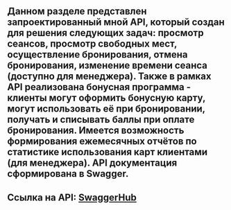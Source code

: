 ## Данном разделе представлен запроектированный мной API, который создан для решения следующих задач: просмотр сеансов, просмотр свободных мест, осуществление бронирования, отмена бронирования, изменение времени сеанса (доступно для менеджера). Также в рамках API реализована бонусная программа - клиенты могут оформить бонусную карту, могут использовать её при бронировании, получать и списывать баллы при оплате бронирования. Имеется возможность формирования ежемесячных отчётов по статистике использования карт клиентами (для менеджера). API документация сформирована в Swagger.

## Ссылка на API: [SwaggerHub](https://app.swaggerhub.com/apis/YuriyFilippov/IskorkaAPI/1.0.0)